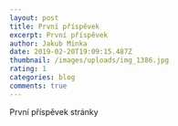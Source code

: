 ```yaml
---
layout: post
title: První příspěvek
excerpt: První příspěvek
author: Jakub Minka
date: 2019-02-20T19:09:15.487Z
thumbnail: /images/uploads/img_1386.jpg
rating: 1
categories: blog
comments: true
---
```


První příspěvek stránky
